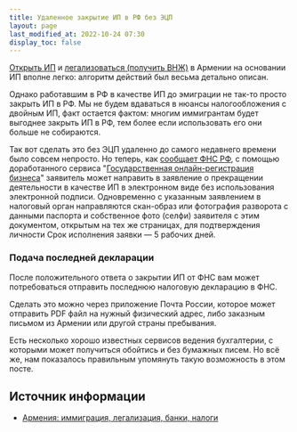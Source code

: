 ```yaml
---
title: Удаленное закрытие ИП в РФ без ЭЦП
layout: page
last_modified_at: 2022-10-24 07:30
display_toc: false
---
```


[Открыть ИП](ip.md) и [легализоваться (получить ВНЖ)](../documents/residence.md) в Армении на основании ИП вполне
легко: алгоритм действий был весьма детально описан.

Однако работавшим в РФ в качестве ИП до эмиграции не так-то просто закрыть ИП в РФ. Мы не будем вдаваться в нюансы
налогообложения с двойным ИП, факт остается фактом: многим иммигрантам будет выгоднее закрыть ИП в РФ, тем более если
использовать его они больше не собираются.

Так вот сделать это без ЭЦП удаленно до самого недавнего времени было совсем непросто. Но теперь, как
[сообщает ФНС РФ](http://www.consultant.ru/document/cons_doc_LAW_428632/), с помощью доработанного сервиса
"[Государственная онлайн-регистрация бизнеса](https://service.nalog.ru/gosreg/intro.html?sfrd=26001)" заявитель может
направить в заявление о прекращении деятельности в качестве ИП в электронном виде без использования электронной подписи.
Одновременно с указанным заявлением в налоговый орган направляются скан-образ или фотография разворота с данными паспорта
и собственное фото (селфи) заявителя с этим документом, открытым на тех же страницах, для подтверждения личности
Срок исполнения заявки — 5 рабочих дней.

### Подача последней декларации

После положительного ответа о закрытии ИП от ФНС вам может потребоваться отправить последнюю налоговую декларацию в ФНС.

Сделать это можно через приложение Почта России, которое может отправить PDF файл на нужный физический адрес, либо
заказным письмом из Армении или другой страны пребывания.

Есть несколько хорошо известных сервисов ведения бухгалтерии, с которыми может получиться обойтись и без бумажных писем.
Но всё же, нам показалось правильным упомянуть такую возможность в этом посте.

## Источник информации

- [Армения: иммиграция, легализация, банки, налоги](https://t.me/am_banking_and_residency)

